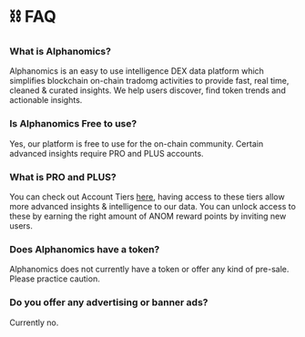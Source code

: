 # ⛓️ FAQ

### What is Alphanomics?

Alphanomics is an easy to use intelligence DEX data platform which simplifies blockchain on-chain tradomg activities to provide fast, real time, cleaned & curated insights. We help users discover, find token trends and actionable insights.

### Is Alphanomics Free to use?

Yes, our platform is free to use for the on-chain community.  Certain advanced insights require PRO and PLUS accounts.

### What is PRO and PLUS?

You can check out Account Tiers [here](account-tiers-and-access/), having access to these tiers allow more advanced insights & intelligence to our data. You can unlock access to these by earning the right amount of ANOM reward points by inviting new users.

### Does Alphanomics have a token?

Alphanomics does not currently have a token or offer any kind of pre-sale.  Please practice caution.

### Do you offer any advertising or banner ads?

Currently no.
